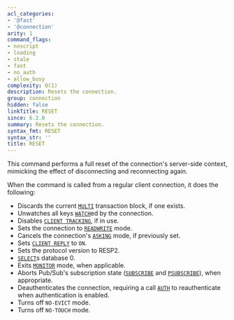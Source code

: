 ```yaml
---
acl_categories:
- '@fast'
- '@connection'
arity: 1
command_flags:
- noscript
- loading
- stale
- fast
- no_auth
- allow_busy
complexity: O(1)
description: Resets the connection.
group: connection
hidden: false
linkTitle: RESET
since: 6.2.0
summary: Resets the connection.
syntax_fmt: RESET
syntax_str: ''
title: RESET
---
```

This command performs a full reset of the connection's server-side context, 
mimicking the effect of disconnecting and reconnecting again.

When the command is called from a regular client connection, it does the
following:

* Discards the current [`MULTI`](/commands/multi) transaction block, if one exists.
* Unwatches all keys [`WATCH`](/commands/watch)ed by the connection.
* Disables [`CLIENT TRACKING`](/commands/client-tracking), if in use.
* Sets the connection to [`READWRITE`](/commands/readwrite) mode.
* Cancels the connection's [`ASKING`](/commands/asking) mode, if previously set.
* Sets [`CLIENT REPLY`](/commands/client-reply) to `ON`.
* Sets the protocol version to RESP2.
* [`SELECT`](/commands/select)s database 0.
* Exits [`MONITOR`](/commands/monitor) mode, when applicable.
* Aborts Pub/Sub's subscription state ([`SUBSCRIBE`](/commands/subscribe) and [`PSUBSCRIBE`](/commands/psubscribe)), when
  appropriate.
* Deauthenticates the connection, requiring a call [`AUTH`](/commands/auth) to reauthenticate when
  authentication is enabled.
* Turns off `NO-EVICT` mode.
* Turns off `NO-TOUCH` mode.
